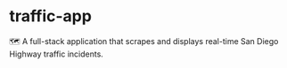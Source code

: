 # traffic-app
🗺️ A full-stack application that scrapes and displays real-time San Diego Highway traffic incidents.
